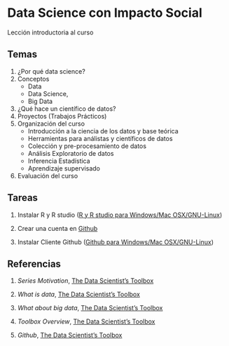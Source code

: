 # Data Science con Impacto Social

Lección introductoria al curso

## Temas

1. ¿Por qué data science?
2. Conceptos 
	+ Data
	+ Data Science, 
	+ Big Data
3. ¿Qué hace un científico de datos?
4. Proyectos (Trabajos Prácticos)
5. Organización del curso
	+ Introducción a la ciencia de los datos y base teórica
	+ Herramientas para análistas y científicos de datos
	+ Colección y pre-procesamiento de datos
	+ Análisis Exploratorio de datos
	+ Inferencia Estadística
	+ Aprendizaje supervisado
6. Evaluación del curso

## Tareas

1. Instalar R y R studio ([R y R studio para Windows/Mac OSX/GNU-Linux](http://www.upm.es/sfs/Rectorado/Gabinete%20del%20Rector/Notas%20de%20Prensa/2015/05/documentos/Instrucciones%20de%20instalaci%C3%B3n%20de%20R%20y%20RStudio.pdf))

2. Crear una cuenta en [Github](https://github.com/DataScienceSpecialization/courses/blob/master/01_DataScientistToolbox/02_05_github/index.Rmd)

3. Instalar Cliente Github ([Github para Windows/Mac OSX/GNU-Linux](https://help.github.com/desktop/guides/getting-started/installing-github-desktop/))

## Referencias

1. _Series Motivation_, [The Data Scientist’s Toolbox](https://github.com/DataScienceSpecialization/courses/blob/master/01_DataScientistToolbox/01_01_seriesMotivation/index.Rmd)

2. _What is data_, [The Data Scientist’s Toolbox](https://github.com/DataScienceSpecialization/courses/blob/master/01_DataScientistToolbox/03_02_whatIsData/index.Rmd)

3. _What about big data_, [The Data Scientist’s Toolbox](https://github.com/DataScienceSpecialization/courses/blob/master/01_DataScientistToolbox/03_03_whatAboutBigData/index.Rmd)

4. _Toolbox Overview_, [The Data Scientist’s Toolbox](https://github.com/DataScienceSpecialization/courses/blob/master/01_DataScientistToolbox/01_01a_toolBoxOverview/index.Rmd)

5. _Github_, [The Data Scientist’s Toolbox](https://github.com/DataScienceSpecialization/courses/blob/master/01_DataScientistToolbox/02_05_github/index.Rmd)